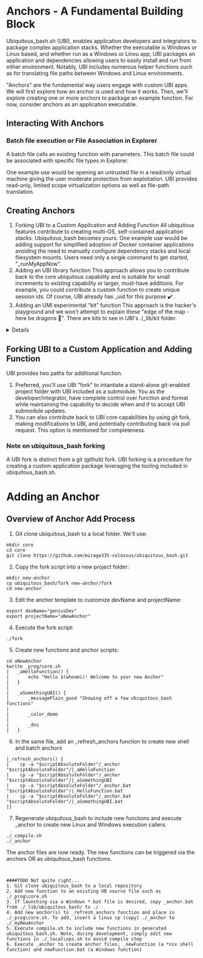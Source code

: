 # Anchors - A Fundamental Building Block
Ubiquitous_bash.sh (UBI), enables application developers and integrators to package complex application stacks. Whether the executable is Windows or Linux based, and whether run as a Windows or Linxu app, UBI packages an application and dependencies allowing users to easily install and run from either environment. Notably, UBI includes numerous helper functions such as for translating file paths between Windows and Linux environments. 

"Anchors" are the fundamental way users engage with custom UBI apps. We will first explore how an anchor is used and how it works. Then, we'll explore creating one or more anchors to package an example function. For now, consider anchors as an application executable. 

## Interacting With Anchors

### Batch file execution or File Association in Explorer 

A batch file calls an existing function with parameters. This batch file could be associated with specific file types in Explorer. 

One example use would be opening an untrusted file in a read/only virtual machine giving the user moderate protection from exploitation. UBI provides read-only, limited scope virtualization options as well as file-path translation.  

## Creating Anchors
1. Forking UBI to a Custom Application and Adding Function
All ubiquitous features contribute to creating multi-OS, self-contained application stacks. Ubiquitous_bash becomes yours. 
One example use would be adding support for simplified adoption of Docker container applications avoiding the need to manually configure dependency stacks and local filesystem mounts. Users need only a single command to get started, "_runMyAppNow". 
1. Adding an UBI library function 
This approach allows you to contribute back to the core ubiquitous capability and is suitable for small increments to existing capability or larger, must-have additions. For example, you could contribute a custom function to create unique session ids. Of course, UBI already has _uid for this purpose :heavy_check_mark:  .
1. Adding an UMI experimental "kit" function 
This approach is the hacker's playground and we won't attempt to explain these "edge of the map - here be dragons :dragon:". There are kits to see in UBI's ./_lib/kit folder. 
<details>

```
    Current /kit folders
        all
        app
        backup-github
        containment
        install
        mod
        raspi
        ssh
        virtualization
```
</details>


## Forking UBI to a Custom Application and Adding Function
UBI provides two paths for additional function. 
1. Preferred, you'll use UBI "fork" to intantiate a stand-alone git-enabled project folder with UBI included as a submodule. You as the developer/integrator, have complete control over function and format while maintaining the capability to decide when and if to accept UBI submodule updates.  
1. You can also contribute back to UBI core capabilities by using git fork, making modifications to UBI, and potentially contributing back via pull request. This option is mentioned for completeness.  

### Note on ubiquitous_bash forking
A UBI fork is distinct from a git (github) fork. UBI forking is a procedure for creating a custom application package leveraging the tooling included in ubiquitous_bash.sh. 

# Adding an Anchor
## Overview of Anchor Add Process
1. Git clone ubiquitous_bash to a local folder. We'll use:
```
mkdir core
cd core
git clone https://github.com/mirage335-colossus/ubiquitous_bash.git
```
2. Copy the fork script into a new project folder: 
```
mkdir new-anchor
cp ubiquitous_bash/fork new-anchor/fork 
cd new-anchor
```
3. Edit the anchor template to customize devName and projectName: 
```
export devName="geniusDev"
export projectName="aNewAnchor"
```
4. Execute the fork script:
```
./fork 
```
5. Create new functions and anchor scripts: 
```
cd aNewAnchor
kwrite _prog/core.sh
|   _aHelloFunction() {
|       echo "Hello $(whoami)! Welcome to your new Anchor"
|   }
|
|   _aSomethingUBI() {
|       _messagePlain_good "Showing off a few ubiquitous_bash functions" 
|    
|       _color_demo 
|    
|       _dns 
|   }
```
6. In the same file, add an _refresh_anchors function to create new shell and batch anchors 
```
|_refresh_anchors() {
|    cp -a "$scriptAbsoluteFolder"/_anchor "$scriptAbsoluteFolder"/|_aHelloFunction
|    cp -a "$scriptAbsoluteFolder"/_anchor "$scriptAbsoluteFolder"/|_aSomethingUBI
|    cp -a "$scriptAbsoluteFolder"/_anchor.bat "$scriptAbsoluteFolder"/|_HelloFunction.bat
|    cp -a "$scriptAbsoluteFolder"/_anchor.bat "$scriptAbsoluteFolder"/|_aSomethingUBI.bat
|}
```
7. Regenerate ubiquitous_bash to include new functions and execute _anchor to create new Linux and Windows execution callers. 
```
./_compile.sh
./_anchor 
```

The anchor files are now ready. The new functions can be triggered via the anchors OR as ubiquitous_bash functions. 
```


####TODO Not quite right...
1. Git clone ubiquitous_bash to a local repository 
2. Add new function to an existing UB source file such as ./_prog\core.sh
3. If launching via a Windows *.bat file is desired, copy _anchor.bat from ./_lib/ubiquitous_bash/ to ./
4. Add new anchor(s) to _refresh_anchors function and place in ./_prog\core.sh. To add, insert a linux cp (copy) ./_anchor to ./_myNewAnchor  
5. Execute compile.sh to include new functions in generated ubiquitous_bash.sh. Note, during development, simply edit new functions in ./_local\ops.sh to avoid compile step  
6. Execute _anchor to create anchor files; _newFunction (a *nix shell function) and newFunction.bat (a Windows function)
